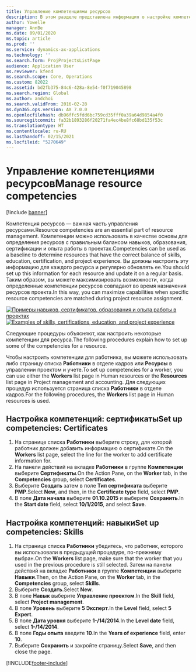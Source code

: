 ```yaml
---
title: Управление компетенциями ресурсов
description: В этом разделе представлена информация о настройке компетенций для ресурсов проекта.
author: Yowelle
manager: AnnBe
ms.date: 09/01/2020
ms.topic: article
ms.prod: ''
ms.service: dynamics-ax-applications
ms.technology: ''
ms.search.form: ProjProjectsListPage
audience: Application User
ms.reviewer: kfend
ms.search.scope: Core, Operations
ms.custom: 82022
ms.assetid: bd2fb375-84c6-428a-8e54-f0f719045898
ms.search.region: Global
ms.author: andchoi
ms.search.validFrom: 2016-02-28
ms.dyn365.ops.version: AX 7.0.0
ms.openlocfilehash: db96ffc5fdd6bc759cd35fff0a39a64d9854a4f0
ms.sourcegitcommit: fa32b1893286f20271fa4ec4be8fc68bd135f53c
ms.translationtype: HT
ms.contentlocale: ru-RU
ms.lasthandoff: 02/15/2021
ms.locfileid: "5270649"
---
```

# <a name="manage-resource-competencies"></a><span data-ttu-id="f768d-103">Управление компетенциями ресурсов</span><span class="sxs-lookup"><span data-stu-id="f768d-103">Manage resource competencies</span></span>

[!include [banner](../includes/banner.md)]

<span data-ttu-id="f768d-104">Компетенция ресурсов — важная часть управления ресурсами.</span><span class="sxs-lookup"><span data-stu-id="f768d-104">Resource competencies are an essential part of resource management.</span></span> <span data-ttu-id="f768d-105">Компетенции можно использовать в качестве основы для определения ресурсов с правильным балансом навыков, образования, сертификации и опыта работы в проектах.</span><span class="sxs-lookup"><span data-stu-id="f768d-105">Competencies can be used as a baseline to determine resources that have the correct balance of skills, education, certification, and project experience.</span></span> <span data-ttu-id="f768d-106">Вы должны настроить эту информацию для каждого ресурса и регулярно обновлять ее.</span><span class="sxs-lookup"><span data-stu-id="f768d-106">You should set up this information for each resource and update it on a regular basis.</span></span> <span data-ttu-id="f768d-107">Таким образом, вы можете максимизировать возможности, когда определенные компетенции ресурсов совпадают во время назначения ресурсов проекта.</span><span class="sxs-lookup"><span data-stu-id="f768d-107">In this way, you can maximize capabilities when specific resource competencies are matched during project resource assignment.</span></span>

<span data-ttu-id="f768d-108">[![Примеры навыков, сертификатов, образования и опыта работы в проектах](./media/projectresourcing06-1024x383.jpg)](./media/projectresourcing06.jpg)</span><span class="sxs-lookup"><span data-stu-id="f768d-108">[![Examples of skills, certifications, education, and project experience](./media/projectresourcing06-1024x383.jpg)](./media/projectresourcing06.jpg)</span></span>

<span data-ttu-id="f768d-109">Следующие процедуры объясняют, как настроить некоторые компетенции для ресурса.</span><span class="sxs-lookup"><span data-stu-id="f768d-109">The following procedures explain how to set up some of the competencies for a resource.</span></span>

<span data-ttu-id="f768d-110">Чтобы настроить компетенции для работника, вы можете использовать либо страницу списка **Работники** в отделе кадров или **Ресурсы** в управлении проектом и учете.</span><span class="sxs-lookup"><span data-stu-id="f768d-110">To set up competencies for a worker, you can use either the **Workers** list page in Human resources or the **Resources** list page in Project management and accounting.</span></span> <span data-ttu-id="f768d-111">Для следующих процедур используется страница списка **Работники** в отделе кадров.</span><span class="sxs-lookup"><span data-stu-id="f768d-111">For the following procedures, the **Workers** list page in Human resources is used.</span></span>

## <a name="set-up-competencies-certificates"></a><span data-ttu-id="f768d-112">Настройка компетенций: сертификаты</span><span class="sxs-lookup"><span data-stu-id="f768d-112">Set up competencies: Certificates</span></span>

1. <span data-ttu-id="f768d-113">На странице списка **Работники** выберите строку, для которой работник должен добавить информацию о сертификате.</span><span class="sxs-lookup"><span data-stu-id="f768d-113">On the **Workers** list page, select the line for the worker to add certificate information for.</span></span>
2. <span data-ttu-id="f768d-114">На панели действий на вкладке **Работники** в группе **Компетенции** выберите **Сертификаты**.</span><span class="sxs-lookup"><span data-stu-id="f768d-114">On the Action Pane, on the **Worker** tab, in the **Competencies** group, select **Certificates**.</span></span>
3. <span data-ttu-id="f768d-115">Выберите **Создать** затем в поле **Тип сертификата** выберите **PMP**.</span><span class="sxs-lookup"><span data-stu-id="f768d-115">Select **New**, and then, in the **Certificate type** field, select **PMP**.</span></span>
4. <span data-ttu-id="f768d-116">В поле **Дата начала** выберите **01.10.2015** и выберите **Сохранить**.</span><span class="sxs-lookup"><span data-stu-id="f768d-116">In the **Start date** field, select **10/1/2015**, and select **Save**.</span></span>

## <a name="set-up-competencies-skills"></a><span data-ttu-id="f768d-117">Настройка компетенций: навыки</span><span class="sxs-lookup"><span data-stu-id="f768d-117">Set up competencies: Skills</span></span>

1. <span data-ttu-id="f768d-118">На странице списка **Работники** убедитесь, что работник, которого вы использовали в предыдущей процедуре, по-прежнему выбран.</span><span class="sxs-lookup"><span data-stu-id="f768d-118">On the **Workers** list page, make sure that the worker that you used in the previous procedure is still selected.</span></span> <span data-ttu-id="f768d-119">Затем на панели действий на вкладке **Работники** в группе **Компетенции** выберите **Навыки**.</span><span class="sxs-lookup"><span data-stu-id="f768d-119">Then, on the Action Pane, on the **Worker** tab, in the **Competencies** group, select **Skills**.</span></span>
2. <span data-ttu-id="f768d-120">Выберите **Создать**.</span><span class="sxs-lookup"><span data-stu-id="f768d-120">Select **New**.</span></span>
3. <span data-ttu-id="f768d-121">В поле **Навык** выберите **Управление проектом**.</span><span class="sxs-lookup"><span data-stu-id="f768d-121">In the **Skill** field, select **Project management**.</span></span>
4. <span data-ttu-id="f768d-122">В поле **Уровень** выберите **5 Эксперт**.</span><span class="sxs-lookup"><span data-stu-id="f768d-122">In the **Level** field, select **5 Expert**.</span></span>
5. <span data-ttu-id="f768d-123">В поле **Дата уровня** выберите **1-/14/2014**.</span><span class="sxs-lookup"><span data-stu-id="f768d-123">In the **Level date** field, select **1-/14/2014**.</span></span>
6. <span data-ttu-id="f768d-124">В поле **Годы опыта** введите **10**.</span><span class="sxs-lookup"><span data-stu-id="f768d-124">In the **Years of experience** field, enter **10**.</span></span>
7. <span data-ttu-id="f768d-125">Выберите **Сохранить** и закройте страницу.</span><span class="sxs-lookup"><span data-stu-id="f768d-125">Select **Save**, and then close the page.</span></span>


[!INCLUDE[footer-include](../includes/footer-banner.md)]